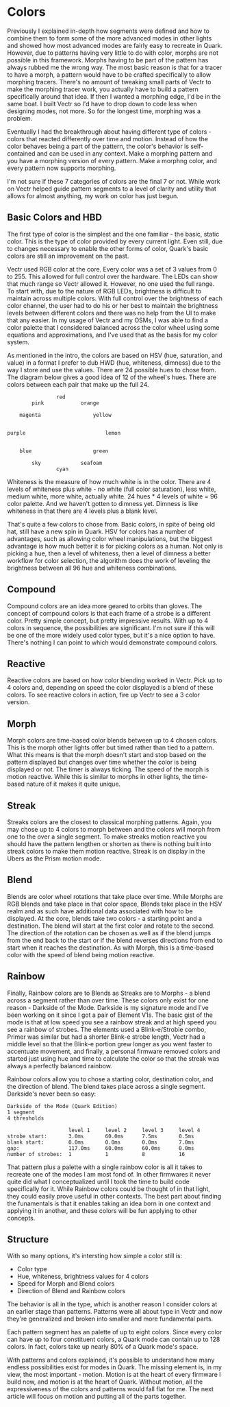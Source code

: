 # Colors

Previously I explained in-depth how segments were defined and how to combine them to form some of
the more advanced modes in other lights and showed how most advanced modes are fairly easy to
recreate in Quark. However, due to patterns having very little to do with color, morphs are not
possible in this framework. Morphs having to be part of the pattern has always rubbed me the wrong
way. The most basic reason is that for a tracer to have a morph, a pattern would have to be crafted
specifically to allow morphing tracers. There's no amount of tweaking small parts of Vectr to make
the morphing tracer work, you actually have to build a pattern specifically around that idea. If
then I wanted a morphing edge, I'd be in the same boat. I built Vectr so I'd have to drop down to
code less when designing modes, not more. So for the longest time, morphing was a problem.

Eventually I had the breakthrough about having different type of colors - colors that reacted
differently over time and motion. Instead of how the color behaves being a part of the pattern,
the color's behavior is self-contained and can be used in any context. Make a morphing pattern and
you have a morphing version of every pattern. Make a morphng color, and every pattern now supports
morphing.

I'm not sure if these 7 categories of colors are the final 7 or not. While work on Vectr helped
guide pattern segments to a level of clarity and utility that allows for almost anything, my work
on color has just begun.


## Basic Colors and HBD

The first type of color is the simplest and the one familiar - the basic, static color. This is the
type of color provided by every current light. Even still, due to changes necessary to enable the
other forms of color, Quark's basic colors are still an improvement on the past.

Vectr used RGB color at the core. Every color was a set of 3 values from 0 to 255. This allowed for
full control over the hardware. The LEDs can show that much range so Vectr allowed it. However, no
one used the full range. To start with, due to the nature of RGB LEDs, brightness is difficult to
maintain across multiple colors. With full control over the brightness of each color channel, the
user had to do his or her best to maintain the brightness levels between different colors and there
was no help from the UI to make that any easier. In my usage of Vectr and my OSMs, I was able to
find a color palette that I considered balanced across the color wheel using some equations and
approximations, and I've used that as the basis for my color system.

As mentioned in the intro, the colors are based on HSV (hue, saturation, and value) in a format I
prefer to dub HWD (hue, whiteness, dimness) due to the way I store and use the values. There are
24 possible hues to chose from. The diagram below gives a good idea of 12 of the wheel's hues.
There are colors between each pair that make up the full 24.

```
                red
        pink            orange

    magenta                 yellow


purple                          lemon


    blue                    green

        sky             seafoam
                cyan
```

Whiteness is the measure of how much white is in the color. There are 4 levels of whiteness plus
white - no white (full color saturation), less white, medium white, more white, actually white.
24 hues * 4 levels of white = 96 color palette. And we haven't gotten to dimness yet. Dimness is
like whiteness in that there are 4 levels plus a blank level.

That's quite a few colors to chose from. Basic colors, in spite of being old hat, still have a new
spin in Quark. HSV for colors has a number of advantages, such as allowing color wheel
manipulations, but the biggest advantage is how much better it is for picking colors as a human.
Not only is picking a hue, then a level of whiteness, then a level of dimness a better workflow for
color selection, the algorithm does the work of leveling the brightness between all 96 hue and
whiteness combinations.


## Compound

Compound colors are an idea more geared to orbits than gloves. The concept of compound colors is
that each frame of a strobe is a different color. Pretty simple concept, but pretty impressive
results. With up to 4 colors in sequence, the possibilities are significant. I'm not sure if this
will be one of the more widely used color types, but it's a nice option to have. There's nothing I
can point to which would demonstrate compound colors.


## Reactive

Reactive colors are based on how color blending worked in Vectr. Pick up to 4 colors and, depending
on speed the color displayed is a blend of these colors. To see reactive colors in action, fire up
Vectr to see a 3 color version.


## Morph

Morph colors are time-based color blends between up to 4 chosen colors. This is the morph other
lights offer but timed rather than tied to a pattern. What this means is that the morph doesn't
start and stop based on the pattern displayed but changes over time whether the color is being
displayed or not. The timer is always ticking. The speed of the morph is motion reactive. While
this is similar to morphs in other lights, the time-based nature of it makes it quite unique.


## Streak

Streaks colors are the closest to classical morphing patterns. Again, you may chose up to 4
colors to morph between and the colors will morph from one to the over a single segment. To make
streaks motion reactive you should have the pattern lengthen or shorten as there is nothing built
into streak colors to make them motion reactive. Streak is on display in the Ubers as the Prism
motion mode.


## Blend

Blends are color wheel rotations that take place over time. While Morphs are RGB blends and take
place in that color space, Blends take place in the HSV realm and as such have additional data
associated with how to be displayed. At the core, blends take two colors - a starting point and a
destination. The blend will start at the first color and rotate to the second. The direction of
the rotation can be chosen as well as if the blend jumps from the end back to the start or if the
blend reverses directions from end to start when it reaches the destination. As with Morph, this is
a time-based color with the speed of blend being motion reactive.


## Rainbow

Finally, Rainbow colors are to Blends as Streaks are to Morphs - a blend across a segment rather
than over time. These colors only exist for one reason - Darkside of the Mode. Darkside is my
signature mode and I've been working on it since I got a pair of Element V1s. The basic gist of the
mode is that at low speed you see a rainbow streak and at high speed you see a rainbow of strobes.
The elements used a Blink-e/Strobie combo, Primer was similar but had a shorter Blink-e strobe
length, Vectr had a middle level so that the Blink-e portion grew longer as you went faster to
accentuate movement, and finally, a personal firmware removed colors and started just using hue and
time to calculate the color so that the streak was always a perfectly balanced rainbow.

Rainbow colors allow you to chose a starting color, destination color, and the direction of blend.
The blend takes place across a single segment. Darkside's never been so easy:

```
Darkside of the Mode (Quark Edition)
1 segment
4 thresholds

                    level 1     level 2     level 3     level 4
strobe start:       3.0ms       60.0ms      7.5ms       0.5ms
blank start:        0.0ms       0.0ms       0.0ms       7.0ms
gap:                117.0ms     60.0ms      60.0ms      0.0ms
number of strobes:  1           1           8           16
```

That pattern plus a palette with a single rainbow color is all it takes to recreate one of the
modes I am most fond of. In other firmwares it never quite did what I conceptualized until I took
the time to build code specifically for it. While Rainbow colors could be thought of in that light,
they could easily prove useful in other contexts. The best part about finding the funamentals is
that it enables taking an idea born in one context and applying it in another, and these colors
will be fun applying to other concepts.


## Structure

With so many options, it's intersting how simple a color still is:

* Color type
* Hue, whiteness, brightness values for 4 colors
* Speed for Morph and Blend colors
* Direction of Blend and Rainbow colors

The behavior is all in the type, which is another reason I consider colors at an earlier stage than
patterns. Patterns were all about type in Vectr and now they're generalized and broken into smaller
and more fundamental parts.

Each pattern segment has an palette of up to eight colors. Since every color can have up to four
constituent colors, a Quark mode can contain up to 128 colors. In fact, colors take up nearly 80%
of a Quark mode's space.

With patterns and colors explained, it's possible to understand how many endless possibilities
exist for modes in Quark. The missing element is, in my view, the most important - motion. Motion
is at the heart of every firmware I build now, and motion is at the heart of Quark. Without motion,
all the expressiveness of the colors and patterns would fall flat for me. The next article will
focus on motion and putting all of the parts together.
